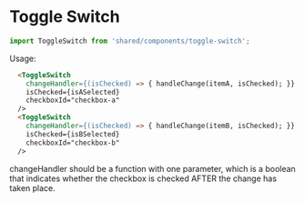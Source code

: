 Toggle Switch
=======

``` javascript
import ToggleSwitch from 'shared/components/toggle-switch';
```

Usage:
```html
  <ToggleSwitch
    changeHandler={(isChecked) => { handleChange(itemA, isChecked); }}
    isChecked={isASelected}
    checkboxId="checkbox-a"
  />
  <ToggleSwitch
    changeHandler={(isChecked) => { handleChange(itemB, isChecked); }}
    isChecked={isBSelected}
    checkboxId="checkbox-b"
  />
```
changeHandler should be a function with one parameter, which is a boolean that indicates whether the checkbox is checked AFTER the change has taken place.
